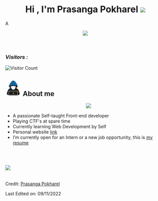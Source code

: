 
<h1 align="center"><b>Hi , I'm Prasanga Pokharel </b><img src="https://media.giphy.com/media/hvRJCLFzcasrR4ia7z/giphy.gif" width="35"></h1>
<!--  -->A
<p align="center">
  <a href="https://github.com/DenverCoder1/readme-typing-svg"><img src="https://readme-typing-svg.herokuapp.com?font=Time+New+Roman&color=cyan&size=25&center=true&vCenter=true&width=600&height=100&lines=Welcome+here..&hearts;++;Self-taught+Front-End+Developer,;Computer+Science+Student,;Era+of+creativity,;Active+Learner/Researcher,;Love+to+learn+new+stuffs..<3"></a>
</p>


<br>


<h3><b><i>Visitors :</i></b></h3>

![Visitor Count](https://profile-counter.glitch.me/prasangapokharel/count.sv)

	
## <picture><img src = "https://github.com/0xAbdulKhalid/0xAbdulKhalid/raw/main/assets/mdImages/about_me.gif" width = 50px></picture> **About me**

<picture> <img align="right" src="https://github.com/7oSkaaa/7oSkaaa/blob/main/Images/Right_Side.gif?raw=true" width = 250px></picture>

<br>

- A passionate Self-taught Front-end developer
- Playing CTF's at spare time
- Currently learning Web Development by Self
- Personal website [link](https://www.prasangapokharel.com.np/)
- I’m currently open for an Intern or a new job opportunity, this is [my resume](https://read.cv/prasanga741)

<br><br>

<img src="https://user-images.githubusercontent.com/73097560/115834477-dbab4500-a447-11eb-908a-139a6edaec5c.gif"><br><br>


Credit: [Prasanga Pokharel](https://github.com/prasangapokharel)

Last Edited on: 09/11/2022
